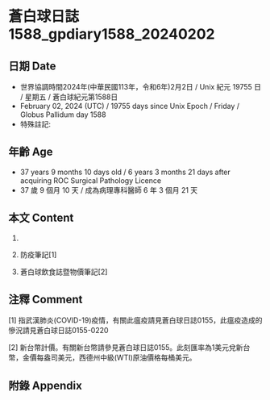 [_metadata_:encoding]: - "utf-8"
[_metadata_:language]: - "zh-Hant-TW"
[_metadata_:fileformat]: - "markdown"
[_metadata_:MIME_type]: - "text/plain"
[_metadata_:markdown_version]: - "commonmark version 0.30"
[_metadata_:markdown_spec]: - "https://spec.commonmark.org/0.30/"

# 蒼白球日誌1588_gpdiary1588_20240202 #

## 日期 Date ##

* 世界協調時間2024年(中華民國113年，令和6年)2月2日 / Unix 紀元 19755 日 / 星期五 / 蒼白球紀元第1588日
* February 02, 2024 (UTC) / 19755 days since Unix Epoch / Friday / Globus Pallidum day 1588
* 特殊註記:

## 年齡 Age ##

* 37 years 9 months 10 days old / 6 years 3 months 21 days after acquiring ROC Surgical Pathology Licence
* 37 歲 9 個月 10 天 / 成為病理專科醫師 6 年 3 個月 21 天

## 本文 Content ##

1. 

    
2. 防疫筆記[1]

    
3. 蒼白球飲食誌暨物價筆記[2]

    

## 注釋 Comment ##

[1] 指武漢肺炎(COVID-19)疫情，有關此瘟疫請見蒼白球日誌0155，此瘟疫造成的慘況請見蒼白球日誌0155-0220


[2] 新台幣計價。有關新台幣請參見蒼白球日誌0155。此刻匯率為1美元兌新台幣，金價每盎司美元，西德州中級(WTI)原油價格每桶美元。



## 附錄 Appendix ##

